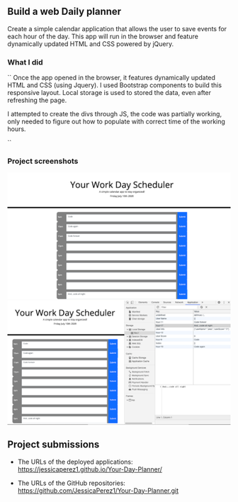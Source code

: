 ## Build a web Daily planner

Create a simple calendar application that allows the user to save events for each hour of the day. This app will run in the browser and feature dynamically updated HTML and CSS powered by jQuery.

### What I did

``
Once the app opened in the browser, it features dynamically updated HTML and CSS (using Jquery).
I used Bootstrap components to build this responsive layout.
Local storage is used to stored the data, even after refreshing the page.

I attempted to create the divs through JS, the code was partially working, only needed to figure out how to populate with correct time of the working hours.

``

### Project screenshots

![Day Planner screenshot](planner.png)
![Planner local storage screenshot](planner-storage.png)

## Project submissions

- The URLs of the deployed applications:
  https://jessicaperez1.github.io/Your-Day-Planner/

- The URLs of the GitHub repositories:
  https://github.com/JessicaPerez1/Your-Day-Planner.git
